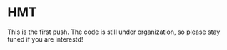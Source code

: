 # HMT

This is the first push. The code is still under organization, so please stay tuned if you are interestd!
